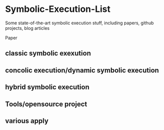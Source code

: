 # Symbolic-Execution-List
Some state-of-the-art symbolic execution stuff, including papers, github projects, blog articles



Paper

## classic symbolic exexution



## concolic execution/dynamic symbolic execution



## hybrid symbolic execution





## Tools/opensource project



## various apply
